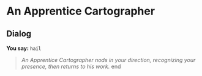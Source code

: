 # An Apprentice Cartographer


## Dialog

**You say:** `hail`



>*An Apprentice Cartographer nods in your direction, recognizing your presence, then returns to his work.*
end
